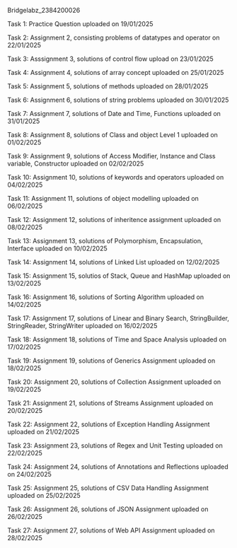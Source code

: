 Bridgelabz_2384200026

Task 1:
Practice Question uploaded on 19/01/2025

Task 2: 
Assignment 2, consisting problems of datatypes and operator on 22/01/2025

Task 3:
Asssignment 3, solutions of control flow upload on 23/01/2025

Task 4:
Assignment 4, solutions of array concept uploaded on 25/01/2025

Task 5:
Assignment 5, solutions of methods uploaded on 28/01/2025

Task 6:
Assignment 6, solutions of string problems uploaded on 30/01/2025

Task 7:
Assignment 7, solutions of Date and Time, Functions uploaded on 31/01/2025

Task 8:
Assignment 8, solutions of Class and object Level 1 uploaded on 01/02/2025

Task 9:
Assignment 9, solutions of Access Modifier, Instance and Class variable, Constructor uploaded on 02/02/2025

Task 10:
Assignment 10, solutions of keywords and operators uploaded on 04/02/2025

Task 11:
Assignment 11, solutions of object modelling uploaded on 06/02/2025

Task 12:
Assignment 12, solutions of inheritence assignment uploaded on 08/02/2025

Task 13:
Assignment 13, solutions of Polymorphism, Encapsulation, Interface uploaded on 10/02/2025

Task 14:
Assignment 14, solutions of Linked List uploaded on 12/02/2025

Task 15:
Assignment 15, solutios of Stack, Queue and HashMap uploaded on 13/02/2025

Task 16:
Assignment 16, solutions of Sorting Algorithm uploaded on 14/02/2025 

Task 17: 
Assignment 17, solutions of Linear and Binary Search, StringBuilder, StringReader, StringWriter uploaded on 16/02/2025

Task 18:
Assignment 18, solutions of Time and Space Analysis uploaded on 17/02/2025

Task 19:
Assignment 19, solutions of Generics Assignment uploaded on 18/02/2025

Task 20:
Assignment 20, solutions of Collection Assignment uploaded on 19/02/2025

Task 21:
Assignment 21, solutions of Streams Assignment uploaded on 20/02/2025

Task 22:
Assignment 22, solutions of Exception Handling Assignment uploaded on 21/02/2025

Task 23:
Assignment 23, solutions of Regex and Unit Testing uploaded on 22/02/2025

Task 24:
Assignment 24, solutions of Annotations and Reflections uploaded on 24/02/2025

Task 25:
Assignment 25, solutions of CSV Data Handling Assignment uploaded on 25/02/2025

Task 26:
Assignment 26, solutions of JSON Assignment uploaded on 26/02/2025

Task 27:
Assignment 27, solutions of Web API Assignment uploaded on 28/02/2025

